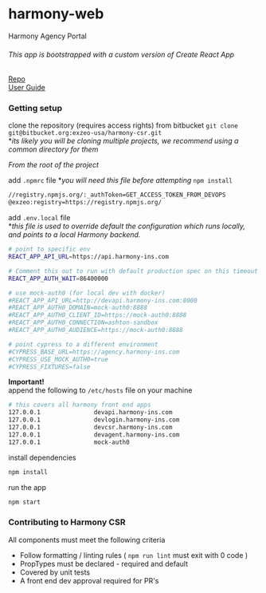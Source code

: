 # harmony-web
Harmony Agency Portal

###### This app is bootstrapped with a custom version of Create React App
[Repo](https://github.com/facebook/create-react-app)  
[User Guide](https://facebook.github.io/create-react-app/)

### Getting setup
clone the repository (requires access rights) from bitbucket
`git clone git@bitbucket.org:exzeo-usa/harmony-csr.git`  
*_its likely you will be cloning multiple projects, we recommend using a common directory for them_

*From the root of the project*

add `.npmrc` file **you will need this file before attempting* `npm install`
```bash
//registry.npmjs.org/:_authToken=GET_ACCESS_TOKEN_FROM_DEVOPS
@exzeo:registry=https://registry.npmjs.org/
```

add `.env.local` file  
**this file is used to override default the configuration which runs locally, and points to a local Harmony backend.*  
```.bash
# point to specific env
REACT_APP_API_URL=https://api.harmony-ins.com

# Comment this out to run with default production spec on this timeout
REACT_APP_AUTH_WAIT=86400000

# use mock-auth0 (for local dev with docker)
#REACT_APP_API_URL=http://devapi.harmony-ins.com:8000
#REACT_APP_AUTH0_DOMAIN=mock-auth0:8888
#REACT_APP_AUTH0_CLIENT_ID=https://mock-auth0:8888
#REACT_APP_AUTH0_CONNECTION=ashton-sandbox
#REACT_APP_AUTH0_AUDIENCE=https://mock-auth0:8888

# point cypress to a different environment
#CYPRESS_BASE_URL=https://agency.harmony-ins.com
#CYPRESS_USE_MOCK_AUTH0=true
#CYPRESS_FIXTURES=false
```

**Important!**  
append the following to `/etc/hosts` file on your machine
```bash
# this covers all harmony front end apps
127.0.0.1               devapi.harmony-ins.com
127.0.0.1               devlogin.harmony-ins.com
127.0.0.1               devcsr.harmony-ins.com
127.0.0.1               devagent.harmony-ins.com
127.0.0.1               mock-auth0
```

install dependencies
```bash
npm install
```

run the app
```bash
npm start
```

### Contributing to Harmony CSR

All components must meet the following criteria
* Follow formatting / linting rules ( `npm run lint` must exit with 0 code )
* PropTypes must be declared - required and default
* Covered by unit tests
* A front end dev approval required for PR's
